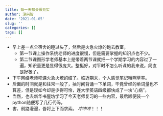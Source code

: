 ```yaml
---
title: 每一天都会很充实
author: 涂兴智
date: '2021-01-05'
slug: ''
categories: []
tags: []
---
```

+ 早上差一点全宿舍的睡过头了，然后是火急火燎的跑去教室。
  + 第一节课上操作系统老师的进度很慢，但是需要掌握的知识点也不少。
  - 第二节课图形学老师基本上是带着两节课就把一个学期学习的内容过了一遍，知识量更是显得很庞大。整挺好，对平时不怎么听课的我来说，简直是好极了。
+ 下午网络老师吧课火急火燎的结了。临近期末，个人感觉笔记哦啊草率。
+ 后面的时间就是和往常一般了，抽时间背诵一下单词，毕竟曾经的单词量也不算差，但是现如今却是少得可怜，连大学英语四级都快成了一块“心病”。
+ 当然，也去新华书屋坊学习了今天老师复习的一些内容，最后顺便装一个python随便写了几行代码。
+ 害，前路漫漫，吾将上下而求索。
*冲冲冲*！！！
